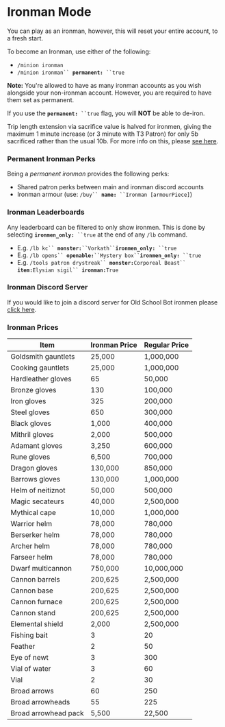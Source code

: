 # Ironman Mode

You can play as an ironman, however, this will reset your entire account, to a fresh start.

To become an Ironman, use either of the following:

* `/minion ironman`
* `/minion ironman`` `**`permanent:`**` ``true`

**Note:** You're allowed to have as many ironman accounts as you wish alongside your non-ironman account. However, you are required to have them set as permanent.&#x20;

If you use the **`permanent:`**` ``true` flag, you will **NOT** be able to de-iron.

Trip length extension via sacrifice value is halved for ironmen, giving the maximum 1 minute increase (or 3 minute with T3 Patron) for only 5b sacrificed rather than the usual 10b. For more info on this, please [see here](https://wiki.oldschool.gg/#minion-icons).

### Permanent Ironman Perks

Being a _permanent ironman_ provides the following perks:

* Shared patron perks between main and ironman discord accounts
* Ironman armour (use: `/buy`` `**`name:`**` ``Ironman [armourPiece]`)

### Ironman Leaderboards

Any leaderboard can be filtered to only show ironmen. This is done by selecting **`ironmen_only:`**` ``true` at the end of any `/lb` command.

* E.g. `/lb kc`` `**`monster:`**` ``Vorkath`` `**`ironmen_only:`**` ``true`
* E.g. `/lb opens`` `**`openable:`**` ``Mystery box`` `**`ironmen_only:`**` ``true`
* E.g. `/tools patron drystreak`` `**`monster:`**`Corporeal Beast`` `**`item:`**`Elysian sigil`` `**`ironman:`**`True`

### Ironman Discord Server

If you would like to join a discord server for Old School Bot ironmen please [click here](https://discord.gg/gGmd9znG3Y).

### Ironman Prices

| Item                 | Ironman Price | Regular Price |
| -------------------- | ------------- | ------------- |
| Goldsmith gauntlets  | 25,000        | 1,000,000     |
| Cooking gauntlets    | 25,000        | 1,000,000     |
| Hardleather gloves   | 65            | 50,000        |
| Bronze gloves        | 130           | 100,000       |
| Iron gloves          | 325           | 200,000       |
| Steel gloves         | 650           | 300,000       |
| Black gloves         | 1,000         | 400,000       |
| Mithril gloves       | 2,000         | 500,000       |
| Adamant gloves       | 3,250         | 600,000       |
| Rune gloves          | 6,500         | 700,000       |
| Dragon gloves        | 130,000       | 850,000       |
| Barrows gloves       | 130,000       | 1,000,000     |
| Helm of neitiznot    | 50,000        | 500,000       |
| Magic secateurs      | 40,000        | 2,500,000     |
| Mythical cape        | 10,000        | 1,000,000     |
| Warrior helm         | 78,000        | 780,000       |
| Berserker helm       | 78,000        | 780,000       |
| Archer helm          | 78,000        | 780,000       |
| Farseer helm         | 78,000        | 780,000       |
| Dwarf multicannon    | 750,000       | 10,000,000    |
| Cannon barrels       | 200,625       | 2,500,000     |
| Cannon base          | 200,625       | 2,500,000     |
| Cannon furnace       | 200,625       | 2,500,000     |
| Cannon stand         | 200,625       | 2,500,000     |
| Elemental shield     | 2,000         | 2,500,000     |
| Fishing bait         | 3             | 20            |
| Feather              | 2             | 50            |
| Eye of newt          | 3             | 300           |
| Vial of water        | 3             | 60            |
| Vial                 | 2             | 30            |
| Broad arrows         | 60            | 250           |
| Broad arrowheads     | 55            | 225           |
| Broad arrowhead pack | 5,500         | 22,500        |

